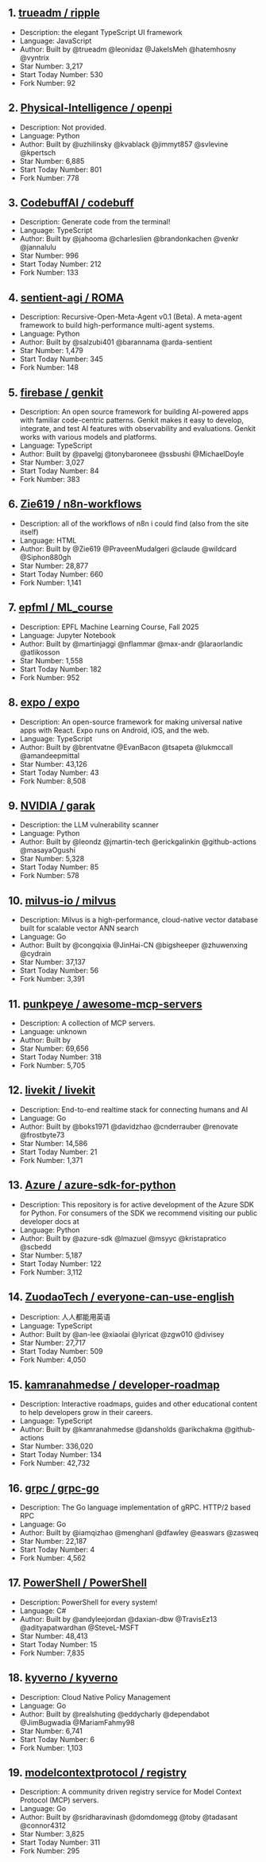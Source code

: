 ## 1. [trueadm / ripple](https://github.com/trueadm/ripple)
- Description: the elegant TypeScript UI framework
- Language: JavaScript
- Author: Built by @trueadm @leonidaz @JakeIsMeh @hatemhosny @vyntrix
- Star Number: 3,217
- Start Today Number: 530
- Fork Number: 92

## 2. [Physical-Intelligence / openpi](https://github.com/Physical-Intelligence/openpi)
- Description: Not provided. 
- Language: Python
- Author: Built by @uzhilinsky @kvablack @jimmyt857 @svlevine @kpertsch
- Star Number: 6,885
- Start Today Number: 801
- Fork Number: 778

## 3. [CodebuffAI / codebuff](https://github.com/CodebuffAI/codebuff)
- Description: Generate code from the terminal!
- Language: TypeScript
- Author: Built by @jahooma @charleslien @brandonkachen @venkr @jannalulu
- Star Number: 996
- Start Today Number: 212
- Fork Number: 133

## 4. [sentient-agi / ROMA](https://github.com/sentient-agi/ROMA)
- Description: Recursive-Open-Meta-Agent v0.1 (Beta). A meta-agent framework to build high-performance multi-agent systems.
- Language: Python
- Author: Built by @salzubi401 @barannama @arda-sentient
- Star Number: 1,479
- Start Today Number: 345
- Fork Number: 148

## 5. [firebase / genkit](https://github.com/firebase/genkit)
- Description: An open source framework for building AI-powered apps with familiar code-centric patterns. Genkit makes it easy to develop, integrate, and test AI features with observability and evaluations. Genkit works with various models and platforms.
- Language: TypeScript
- Author: Built by @pavelgj @tonybaroneee @ssbushi @MichaelDoyle
- Star Number: 3,027
- Start Today Number: 84
- Fork Number: 383

## 6. [Zie619 / n8n-workflows](https://github.com/Zie619/n8n-workflows)
- Description: all of the workflows of n8n i could find (also from the site itself)
- Language: HTML
- Author: Built by @Zie619 @PraveenMudalgeri @claude @wildcard @Siphon880gh
- Star Number: 28,877
- Start Today Number: 660
- Fork Number: 1,141

## 7. [epfml / ML_course](https://github.com/epfml/ML_course)
- Description: EPFL Machine Learning Course, Fall 2025
- Language: Jupyter Notebook
- Author: Built by @martinjaggi @nflammar @max-andr @laraorlandic @atlikosson
- Star Number: 1,558
- Start Today Number: 182
- Fork Number: 952

## 8. [expo / expo](https://github.com/expo/expo)
- Description: An open-source framework for making universal native apps with React. Expo runs on Android, iOS, and the web.
- Language: TypeScript
- Author: Built by @brentvatne @EvanBacon @tsapeta @lukmccall @amandeepmittal
- Star Number: 43,126
- Start Today Number: 43
- Fork Number: 8,508

## 9. [NVIDIA / garak](https://github.com/NVIDIA/garak)
- Description: the LLM vulnerability scanner
- Language: Python
- Author: Built by @leondz @jmartin-tech @erickgalinkin @github-actions @masayaOgushi
- Star Number: 5,328
- Start Today Number: 85
- Fork Number: 578

## 10. [milvus-io / milvus](https://github.com/milvus-io/milvus)
- Description: Milvus is a high-performance, cloud-native vector database built for scalable vector ANN search
- Language: Go
- Author: Built by @congqixia @JinHai-CN @bigsheeper @zhuwenxing @cydrain
- Star Number: 37,137
- Start Today Number: 56
- Fork Number: 3,391

## 11. [punkpeye / awesome-mcp-servers](https://github.com/punkpeye/awesome-mcp-servers)
- Description: A collection of MCP servers.
- Language: unknown
- Author: Built by 
- Star Number: 69,656
- Start Today Number: 318
- Fork Number: 5,705

## 12. [livekit / livekit](https://github.com/livekit/livekit)
- Description: End-to-end realtime stack for connecting humans and AI
- Language: Go
- Author: Built by @boks1971 @davidzhao @cnderrauber @renovate @frostbyte73
- Star Number: 14,586
- Start Today Number: 21
- Fork Number: 1,371

## 13. [Azure / azure-sdk-for-python](https://github.com/Azure/azure-sdk-for-python)
- Description: This repository is for active development of the Azure SDK for Python. For consumers of the SDK we recommend visiting our public developer docs at
- Language: Python
- Author: Built by @azure-sdk @lmazuel @msyyc @kristapratico @scbedd
- Star Number: 5,187
- Start Today Number: 122
- Fork Number: 3,112

## 14. [ZuodaoTech / everyone-can-use-english](https://github.com/ZuodaoTech/everyone-can-use-english)
- Description: 人人都能用英语
- Language: TypeScript
- Author: Built by @an-lee @xiaolai @lyricat @zgw010 @divisey
- Star Number: 27,717
- Start Today Number: 509
- Fork Number: 4,050

## 15. [kamranahmedse / developer-roadmap](https://github.com/kamranahmedse/developer-roadmap)
- Description: Interactive roadmaps, guides and other educational content to help developers grow in their careers.
- Language: TypeScript
- Author: Built by @kamranahmedse @dansholds @arikchakma @github-actions
- Star Number: 336,020
- Start Today Number: 134
- Fork Number: 42,732

## 16. [grpc / grpc-go](https://github.com/grpc/grpc-go)
- Description: The Go language implementation of gRPC. HTTP/2 based RPC
- Language: Go
- Author: Built by @iamqizhao @menghanl @dfawley @easwars @zasweq
- Star Number: 22,187
- Start Today Number: 4
- Fork Number: 4,562

## 17. [PowerShell / PowerShell](https://github.com/PowerShell/PowerShell)
- Description: PowerShell for every system!
- Language: C#
- Author: Built by @andyleejordan @daxian-dbw @TravisEz13 @adityapatwardhan @SteveL-MSFT
- Star Number: 48,413
- Start Today Number: 15
- Fork Number: 7,835

## 18. [kyverno / kyverno](https://github.com/kyverno/kyverno)
- Description: Cloud Native Policy Management
- Language: Go
- Author: Built by @realshuting @eddycharly @dependabot @JimBugwadia @MariamFahmy98
- Star Number: 6,741
- Start Today Number: 6
- Fork Number: 1,103

## 19. [modelcontextprotocol / registry](https://github.com/modelcontextprotocol/registry)
- Description: A community driven registry service for Model Context Protocol (MCP) servers.
- Language: Go
- Author: Built by @sridharavinash @domdomegg @toby @tadasant @connor4312
- Star Number: 3,825
- Start Today Number: 311
- Fork Number: 295